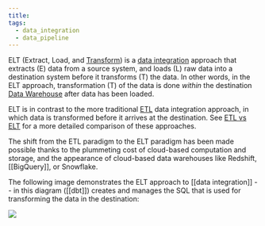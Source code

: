 ```yaml
---
title: 
tags:
  - data_integration
  - data_pipeline
---
```

ELT (Extract, Load, and [Transform](term/data%20transformation.md)) is a [data integration](term/data%20integration.md) approach that extracts (E) data from a source system, and loads (L) raw data into a destination system before it transforms (T) the data. In other words, in the ELT approach, transformation (T) of the data is done _within_ the destination [Data Warehouse](Data%20Warehouse.md) after data has been loaded. 

ELT is in contrast to the more traditional [ETL](ETL.md) data integration approach, in which data is transformed before it arrives at the destination. See [ETL vs ELT](term/etl%20vs%20elt.md) for a more detailed comparison of these approaches.

The shift from the ETL paradigm to the ELT paradigm has been made possible thanks to the plummeting cost of cloud-based computation and storage, and the appearance of cloud-based data warehouses like Redshift, [[BigQuery]], or Snowflake. 

The following image demonstrates the ELT approach to [[data integration]] -- in this diagram ([[dbt]]) creates and manages the SQL that is used for transforming the data in the destination:

![](images/elt-tool.png)


